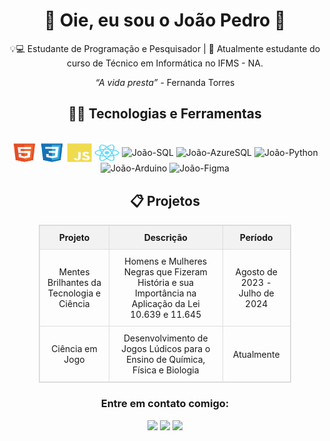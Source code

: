<h1 align="center">👋 Oie, eu sou o João Pedro 💙</h1>

<p align="center" style="display: inline_block">
💡💻 Estudante de Programação e Pesquisador  | 📍 Atualmente estudante do curso de Técnico em Informática no IFMS - NA.
</p>

<p align="center">
  <em>“A vida presta”</em> - Fernanda Torres
</p>
<h2 align="center">👩‍💻 Tecnologias e Ferramentas</h2>

<div align="center" style="display: inline_block"><br/>
  <img align="center" alt="João-HTML" height="30" width="40" src="https://raw.githubusercontent.com/devicons/devicon/master/icons/html5/html5-original.svg">
  <img align="center" alt="João-CSS" height="30" width="40" src="https://raw.githubusercontent.com/devicons/devicon/master/icons/css3/css3-original.svg">
  <img align="center" alt="João-JS" height="30" width="40" src="https://raw.githubusercontent.com/devicons/devicon/master/icons/javascript/javascript-plain.svg">
  <img align="center" alt="João-React" height="30" width="40" src="https://raw.githubusercontent.com/devicons/devicon/master/icons/react/react-original.svg">
  <img align="center" alt="João-SQL" height="30" width="40" src="https://cdn.jsdelivr.net/gh/devicons/devicon/icons/postgresql/postgresql-original.svg"/>
  <img align="center" alt="João-AzureSQL" height="30" width="40" src="https://cdn.jsdelivr.net/gh/devicons/devicon@latest/icons/azuresqldatabase/azuresqldatabase-original.svg"/>
  <img align="center" alt="João-Python" height="30" width="40" src="https://cdn.jsdelivr.net/gh/devicons/devicon/icons/python/python-original.svg"/>
  <img align="center" alt="João-Arduino" height="30" width="40" src="https://cdn.jsdelivr.net/gh/devicons/devicon/icons/arduino/arduino-original.svg"/>
    <img align="center" alt="João-Figma" height="30" width="40" src="https://cdn.jsdelivr.net/gh/devicons/devicon/icons/figma/figma-original.svg"/>
</div>

<h2 align="center">📋 Projetos</h2>

<div align="center">
  <table style="width:80%; text-align: center; margin: auto; border-collapse: collapse; border: 1px solid #ddd;">
    <thead>
      <tr style="background-color: #f2f2f2;">
        <th style="padding: 10px; border: 1px solid #ddd;">Projeto</th>
        <th style="padding: 10px; border: 1px solid #ddd;">Descrição</th>
        <th style="padding: 10px; border: 1px solid #ddd;">Período</th>
      </tr>
    </thead>
    <tbody>
      <tr>
        <td style="padding: 10px; border: 1px solid #ddd;">Mentes Brilhantes da Tecnologia e Ciência</td>
        <td style="padding: 10px; border: 1px solid #ddd;">Homens e Mulheres Negras que Fizeram História e sua Importância na Aplicação da Lei 10.639 e 11.645</td>
        <td style="padding: 10px; border: 1px solid #ddd;">Agosto de 2023 - Julho de 2024</td>
      </tr>
      <tr>
        <td style="padding: 10px; border: 1px solid #ddd;">Ciência em Jogo</td>
        <td style="padding: 10px; border: 1px solid #ddd;">Desenvolvimento de Jogos Lúdicos para o Ensino de Química, Física e Biologia</td>
        <td style="padding: 10px; border: 1px solid #ddd;">Atualmente</td>
      </tr>
    </tbody>
  </table>
</div>

  <h3  align="center"">Entre em contato comigo:</h3>

<div align="center">
  <a href="https://www.instagram.com/srx_joao/" target="_blank"><img src="https://img.shields.io/badge/-Instagram-%23E4405F?style=for-the-badge&logo=instagram&logoColor=white" target="_blank"></a>
  <a href="mailto:srxjoao1@gmail.com"><img src="https://img.shields.io/badge/-Gmail-%23333?style=for-the-badge&logo=gmail&logoColor=white" target="_blank"></a>
  <a href="https://www.linkedin.com/in/srxjoao1/" target="_blank"><img src="https://img.shields.io/badge/-LinkedIn-%230077B5?style=for-the-badge&logo=linkedin&logoColor=white" target="_blank"></a>
</div>
